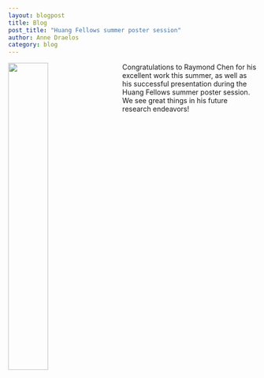 ```yaml
---
layout: blogpost
title: Blog
post_title: "Huang Fellows summer poster session"
author: Anne Draelos
category: blog
---
```

<img style="float: left; padding-right: 30px; width: 40%" src="https://web.duke.edu/mind/level2/faculty/pearson/assets/images/website/raymond_poster.jpg">
Congratulations to Raymond Chen for his excellent work this summer, as well as his successful presentation during the Huang Fellows summer poster session. We see great things in his future research endeavors! 
<br>
<br>
<br>
<br>
<br>